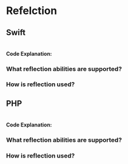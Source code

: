 # Refelction

## Swift
```swift
```
#### Code Explanation:

### What reflection abilities are supported?
### How is reflection used?

## PHP
```php
```
#### Code Explanation:

### What reflection abilities are supported?
### How is reflection used?